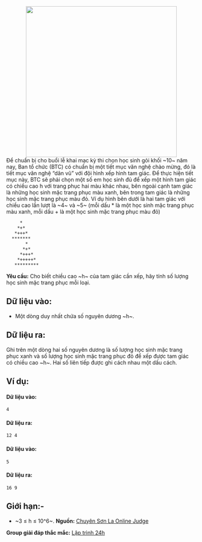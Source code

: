 <center><img src="/images/problems/362/dancing.jpg" width=400px /></center>
Để chuẩn bị cho buổi lễ khai mạc kỳ thi chọn học sinh gỏi khối ~10~ năm nay, Ban tổ chức (BTC) có chuẩn bị một tiết mục văn nghệ chào mừng, đó là tiết mục văn nghệ “dân vũ” với đội hình xếp hình tam giác. Để thực hiện tiết mục này, BTC sẽ phải chọn một số em học sinh đủ để xếp một hình tam giác có chiều cao h với trang phục hai màu khác nhau, bên ngoài cạnh tam giác là những học sinh mặc trang phục màu xanh, bên trong tam giác là những học sinh mặc trang phục màu đỏ. Ví dụ hình bên dưới là hai tam giác với chiều cao lần lượt là ~4~ và ~5~ (mỗi dấu * là một học sinh mặc trang phục màu xanh, mỗi dấu + là một học sinh mặc trang phục màu đỏ)

```
     *
    *+*
   *+++*
  ******* 
       *
      *+*
     *+++*
    *+++++*
   *********
```

**Yêu cầu:** Cho biết chiều cao ~h~ của tam giác cần xếp, hãy tính số lượng học sinh mặc trang phục mỗi loại.

## Dữ liệu vào:
- Một dòng duy nhất chứa số nguyên dương ~h~.

## Dữ liệu ra:
Ghi trên một dòng hai số nguyên dương là số lượng học sinh mặc trang phục xanh và số lượng học sinh mặc trang phục đỏ để xếp được tam giác có chiều cao ~h~. Hai số liên tiếp được ghi cách nhau một dấu cách. 

## Ví dụ:
#### Dữ liệu vào:
```
4
```

#### Dữ liệu ra:
```
12 4
```

#### Dữ liệu vào:
```
5
```

#### Dữ liệu ra:
```
16 9
```

## Giới hạn:-
- ~3 ≤ h ≤ 10^6~.
**Nguồn:** [Chuyên Sơn La Online Judge](http://csloj.ddns.net/)

**Group giải đáp thắc mắc:** [Lập trình 24h](https://www.facebook.com/groups/1386904321519984)